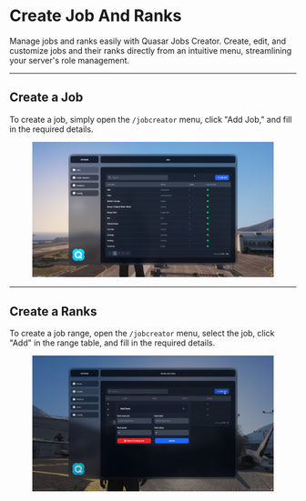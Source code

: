 # Create Job And Ranks

Manage jobs and ranks easily with Quasar Jobs Creator. Create, edit, and customize jobs and their ranks directly from an intuitive menu, streamlining your server's role management.

***

## Create a Job

To create a job, simply open the `/jobcreator` menu, click "Add Job," and fill in the required details.

<figure><img src="../../../.gitbook/assets/image (20).png" alt=""><figcaption></figcaption></figure>

***

## Create a Ranks

To create a job range, open the `/jobcreator` menu, select the job, click "Add" in the range table, and fill in the required details.

<figure><img src="../../../.gitbook/assets/image (21).png" alt=""><figcaption></figcaption></figure>
